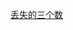 [丢失的三个数](https://www.nowcoder.com/practice/1b58fbb97bc048b8a4438173c5392167?tpId=85&tqId=29882&tPage=3&rp=3&ru=/ta/2017test&qru=/ta/2017test/question-ranking)